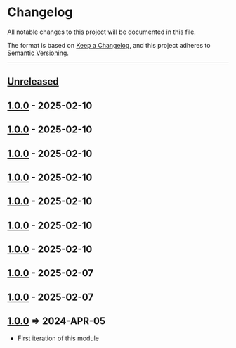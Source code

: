 # Changelog

All notable changes to this project will be documented in this file.

The format is based on [Keep a Changelog](https://keepachangelog.com/en/1.0.0/),
and this project adheres to [Semantic Versioning](https://semver.org/spec/v2.0.0.html).

* * *

## [Unreleased]

## [1.0.0] - 2025-02-10

## [1.0.0] - 2025-02-10

## [1.0.0] - 2025-02-10

## [1.0.0] - 2025-02-10

## [1.0.0] - 2025-02-10

## [1.0.0] - 2025-02-10

## [1.0.0] - 2025-02-10

## [1.0.0] - 2025-02-07

## [1.0.0] - 2025-02-07

## [1.0.0] => 2024-APR-05

- First iteration of this module

[Unreleased]: https://github.com/cfjedimaster/bx-lambda-test1/compare/v1.0.0...HEAD

[1.0.0]: https://github.com/cfjedimaster/bx-lambda-test1/compare/v1.0.0...v1.0.0

